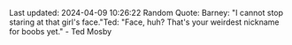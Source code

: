 Last updated: 2024-04-09 10:26:22
Random Quote: Barney: "I cannot stop staring at that girl's face."Ted: "Face, huh? That's your weirdest nickname for boobs yet." - Ted Mosby